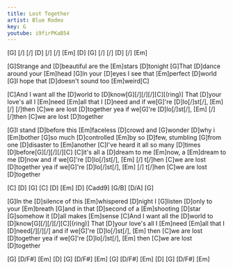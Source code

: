 ```yaml
---
title: Lost Together
artist: Blue Rodeo
key: G
youtube: i9firPKaB54
---
```


 [G] [/] [/] [D] [/] [/] [Em]  [D]   [G] [/] [/] [D] [/] [Em]

 [G]Strange and [D]beautiful are the [Em]stars [D]tonight
 [G]That [D]dance around your [Em]head
 [G]In your [D]eyes I see that [Em]perfect [D]world
 [G]I hope that [D]doesn't sound too [Em]weird[C]

 [C]And I want all the [D]world to [D]know[G][/][/][/][C][(ring)]
 That [D]your love's all I [Em]need
 [Em]all that I [D]need
 and if we[G]'re [D]lo[/]st[/], [Em]   [/]  [/]then [C]we are lost [D]together
 yea if we[G]'re [D]lo[/]st[/], [Em]   [/]  [/]then [C]we are lost [D]together

 [G]I stand [D]before this [Em]faceless [D]crowd and [G]wonder [D]why i [Em]bother
 [G]so much [D]controlled [Em]by so [D]few, stumbling [G]from one [D]disaster to [Em]another
 [C]I've heard it all so many [D]times [D]before[G][/][/][/][C]
 [C]it's all a [D]dream to me [Em]now, a [Em]dream to me [D]now
 and if we[G]'re [D]lo[/]st[/], [Em]   [/]  t[/]hen [C]we are lost [D]together
 yea if we[G]'re [D]lo[/]st[/], [Em]   [/]  t[/]hen [C]we are lost [D]together

[C]  [D]  [G] [C] [D] [Em]  [D] [Cadd9] [G/B] [D/A] [G]

 [G]In the [D]silence of this [Em]whispered [D]night I [G]listen [D]only to your [Em]breath
 [G]and in that [D]second of a [Em]shooting [D]star [G]somehow it [D]all makes [Em]sense
 [C]And I want all the [D]world to [D]know[G][/][/][/][C][(ring)]
 That [D]your love's all I [Em]need
 [Em]all that I [D]need[/][/][/]
 and if we[G]'re [D]lo[/]st[/], [Em]     then [C]we are lost [D]together
 yea if we[G]'re [D]lo[/]st[/], [Em]     then [C]we are lost [D]together
 
 [G] [D/F#] [Em] [D]   [G] [D/F#] [Em]   [G] [D/F#] [Em] [D]  [G] [D/F#] [Em] 
